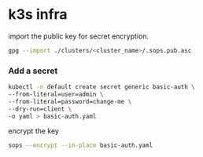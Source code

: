 # k3s infra

import the public key for secret encryption. 

```sh
gpg --import ./clusters/<cluster_name>/.sops.pub.asc
```

### Add a secret

```sh
kubectl -n default create secret generic basic-auth \
--from-literal=user=admin \
--from-literal=password=change-me \
--dry-run=client \
-o yaml > basic-auth.yaml
```

encrypt the key

```sh
sops --encrypt --in-place basic-auth.yaml
```
